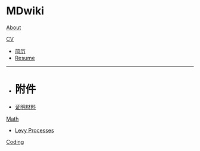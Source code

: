 # MDwiki

[About](index.md)

[CV]()

  * [简历](CV/简历.md)
  * [Resume](CV/Resume.md)
- - - -
  * # 附件
  * [证明材料](CV/证明材料.md)

[Math]()

  * [Levy Processes](math/levy_processes.md)

[Coding](coding/PythonNote.md)


<script src="https://polyfill.io/v3/polyfill.min.js?features=es6"></script>
<script id="MathJax-script" async src="https://cdn.jsdelivr.net/npm/mathjax@3/es5/tex-mml-chtml.js"></script>
